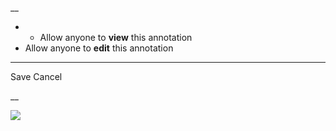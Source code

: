 __

  *   * Allow anyone to **view** this annotation
  * Allow anyone to **edit** this annotation



* * *

Save Cancel

__




![](https://bat.bing.com/action/0?ti=56018282&Ver=2&mid=8038b8e1-7733-492d-b813-d101c7fc2241&sid=201ffde0635411ee902411d77b750559&vid=20202bf0635411ee9ac03f2e618b0b9f&vids=0&msclkid=N&pi=0&lg=en-US&sw=800&sh=600&sc=24&nwd=1&tl=Shortform%20%7C%20A%20Theory%20of%20Fun%20for%20Game%20Design&p=https%3A%2F%2Fwww.shortform.com%2Fapp%2Fbook%2Fa-theory-of-fun-for-game-design%2Fwhat-are-games&r=&lt=402&evt=pageLoad&sv=1&rn=430120)
